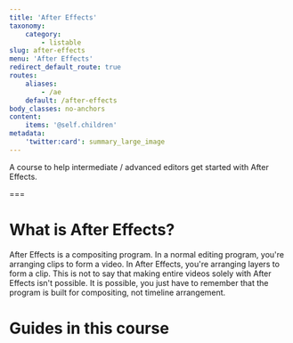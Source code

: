 ```yaml
---
title: 'After Effects'
taxonomy:
    category:
        - listable
slug: after-effects
menu: 'After Effects'
redirect_default_route: true
routes:
    aliases:
        - /ae
    default: /after-effects
body_classes: no-anchors
content:
    items: '@self.children'
metadata:
    'twitter:card': summary_large_image
---
```


A course to help intermediate / advanced editors get started with After Effects.

===

# What is After Effects?

After Effects is a compositing program. In a normal editing program, you're arranging clips to form a video. In After Effects, you're arranging layers to form a clip. This is not to say that making entire videos solely with After Effects isn't possible. It is possible, you just have to remember that the program is built for compositing, not timeline arrangement.

# Guides in this course